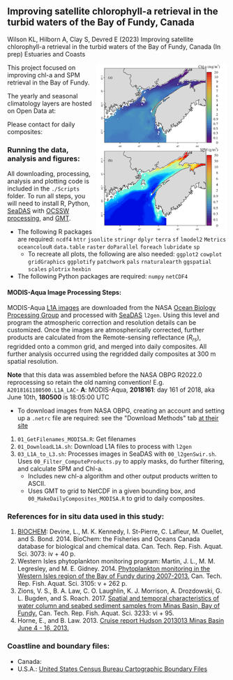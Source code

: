 ## Improving satellite chlorophyll-a retrieval in the turbid waters of the Bay of Fundy, Canada

Wilson KL, Hilborn A, Clay S, Devred E (2023) Improving satellite chlorophyll-a retrieval in the turbid waters of the Bay of Fundy, Canada (In prep) Estuaries and Coasts

<img align="right" src="./Figures/Figure9.png" width="300"/>

This project focused on improving chl-a and SPM retrieval in the Bay of Fundy.

The yearly and seasonal climatology layers are hosted on Open Data at:

Please contact for daily composites: 



### Running the data, analysis and figures:

All downloading, processing, analysis and plotting code is included in the `./Scripts` folder. To run all steps, you will need to install R, Python, [SeaDAS](https://seadas.gsfc.nasa.gov/) with [OCSSW processing](https://seadas.gsfc.nasa.gov/requirements/), and [GMT](https://www.generic-mapping-tools.org/).

* The following R packages are required: `ncdf4` `httr` `jsonlite` `stringr` `dplyr` `terra` `sf` `lmodel2` `Metrics` `oceancolouR` `data.table` `raster` `doParallel` `foreach` `lubridate` `sp`
  * To recreate all plots, the following are also needed: `ggplot2` `cowplot` `gridGraphics` `ggplotify` `patchwork` `pals` `rnaturalearth` `ggspatial` `scales` `plotrix` `hexbin`
* The following Python packages are required: `numpy` `netCDF4`

#### MODIS-Aqua Image Processing Steps:

MODIS-Aqua [L1A images](https://oceancolor.gsfc.nasa.gov/resources/docs/product-levels/) are downloaded from the NASA [Ocean Biology Processing Group](https://oceancolor.gsfc.nasa.gov/) and processed with [SeaDAS](https://seadas.gsfc.nasa.gov/) `l2gen`. Using this level and program the atmospheric correction and resolution details can be customized. Once the images are atmospherically corrected, further products are calculated from the Remote-sensing reflectance (*R<sub>rs</sub>*), regridded onto a common grid, and merged into daily composites. All further analysis occurred using the regridded daily composites at 300 m spatial resolution.

**Note** that this data was assembled before the NASA OBPG R2022.0 reprocessing so retain the old naming convention! E.g. `A2018161180500.L1A_LAC`- **A**: MODIS-Aqua, **2018161**: day 161 of 2018, aka June 10th, **180500** is 18:05:00 UTC

* To download images from NASA OBPG, creating an account and setting up a `.netrc` file are required: see the "Download Methods" tab [at their site](https://oceancolor.gsfc.nasa.gov/data/download_methods/)

1. `01_GetFilenames_MODISA.R`: Get filenames
2. `01_DownloadL1A.sh`: Download L1A files to process with `l2gen`
3. `03_L1A_to_L3.sh`: Processes images in SeaDAS with `00_l2genSwir.sh`. Uses `00_Filter_ComputeProducts.py` to apply masks, do further filtering, and calculate SPM and Chl-a.
   * Includes new chl-a algorithm and other output products written to ASCII.
   * Uses GMT to grid to NetCDF in a given bounding box, and `00_MakeDailyComposites_MODISA.R` to grid to daily composites.


### References for in situ data used in this study:

1. [BIOCHEM](https://www.dfo-mpo.gc.ca/science/data-donnees/biochem/index-eng.html): Devine, L., M. K. Kennedy, I. St-Pierre, C. Lafleur, M. Ouellet, and S. Bond. 2014. BioChem: the Fisheries and Oceans Canada database for biological and chemical data. Can. Tech. Rep. Fish. Aquat. Sci. 3073: iv + 40 p.
2. Western Isles phytoplankton monitoring program: Martin, J. L., M. M. Legresley, and M. E. Gidney. 2014. [Phytoplankton monitoring in the Western Isles region of the Bay of Fundy during 2007-2013.](https://publications.gc.ca/collections/collection_2014/mpo-dfo/Fs97-6-3105-eng.pdf) Can. Tech. Rep. Fish. Aquat. Sci. 3105: v + 262 p.
3. Zions, V. S., B. A. Law, C. O. Laughlin, K. J. Morrison, A. Drozdowski, G. L. Bugden, and S. Roach. 2017. [Spatial and temporal characteristics of water column and seabed sediment samples from Minas Basin, Bay of Fundy.](https://publications.gc.ca/collections/collection_2018/mpo-dfo/Fs97-6-3233-eng.pdf) Can. Tech. Rep. Fish. Aquat. Sci. 3233: vi + 95.
4. Horne, E., and B. Law. 2013. [Cruise report Hudson 2013013 Minas Basin June 4 - 16, 2013.](https://fern.acadiau.ca/tl_files/sites/fern/Files%202013/Hudson%202013-013%20Crusie%20Report_BayofFundy_Final.pdf)

### Coastline and boundary files:

* Canada: 
* U.S.A.: [United States Census Bureau Cartographic Boundary Files](https://www.census.gov/geographies/mapping-files/time-series/geo/cartographic-boundary.html)

